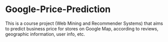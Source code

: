 # Google-Price-Prediction

This is a course project (Web Mining and Recommender Systems) that aims to predict business price for stores on Google Map, according to reviews, geographic information, user info, etc.
